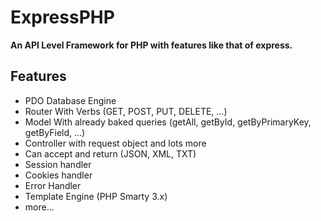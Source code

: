 # ExpressPHP

**An API Level Framework for PHP with features like that of express.**

## Features
- PDO Database Engine
- Router With Verbs (GET, POST, PUT, DELETE, ...)
- Model With already baked queries (getAll, getById, getByPrimaryKey, getByField, ...)
- Controller with request object and lots more
- Can accept and return (JSON, XML, TXT)
- Session handler
- Cookies handler
- Error Handler
- Template Engine (PHP Smarty 3.x)
- more...